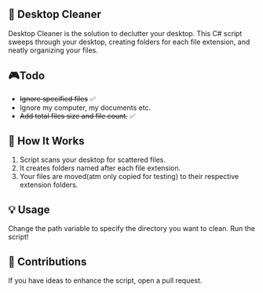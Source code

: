 
## 🌟 Desktop Cleaner
Desktop Cleaner is the solution to declutter your desktop. This C# script sweeps through your desktop, creating folders for each file extension, and neatly organizing your files.
## 🎮Todo
- ~~Ignore specified files~~ ✅
- Ignore my computer, my documents etc.
- ~~Add total files size and file count.~~ ✅
## 🔧 How It Works
1) Script scans your desktop for scattered files.
2) It creates folders named after each file extension.
3) Your files are moved(atm only copied for testing) to their respective extension folders.
## 💡 Usage
Change the path variable to specify the directory you want to clean. Run the script!
## 🧨 Contributions
If you have ideas to enhance the script, open a pull request.